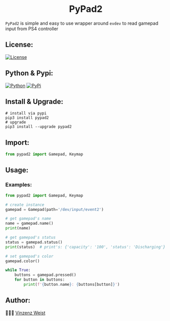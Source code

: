 <div align="center">
    <h1>
        <br>
            PyPad2
        <br>
    </h1>
</div>

`PyPad2` is simple and easy to use wrapper around `evdev` to read gamepad input from PS4 controller

## License:
[![License](https://img.shields.io/badge/license-GPLv3-blue.svg?longCache=true&style=flat)](https://github.com/Vinz1911/PyPad2/blob/master/LICENSE)

## Python & Pypi:
[![Python](https://img.shields.io/badge/Python-v3.8-blue.svg?logo=python&style=flat)](https://www.python.org) [![PyPi](https://img.shields.io/badge/PyPi-Support-blue.svg?logo=pypi&style=flat)](https://pypi.org)

## Install & Upgrade:
```shell
# install via pypi
pip3 install pypad2
# upgrade
pip3 install --upgrade pypad2
```

## Import:

```python
from pypad2 import Gamepad, Keymap
```

## Usage:
### Examples:

```python
from pypad2 import Gamepad, Keymap

# create instance
gamepad = Gamepad(path='/dev/input/event2')

# get gamepad's name
name = gamepad.name()
print(name)

# get gamepad's status
status = gamepad.status()
print(status)  # print's: {'capacity': '100', 'status': 'Discharging'}

# set gamepad's color
gamepad.color()

while True:
    buttons = gamepad.pressed()
    for button in buttons:
        print(f'{button.name}: {buttons[button]}')
```

## Author:
👨🏼‍💻 [Vinzenz Weist](https://github.com/Vinz1911)